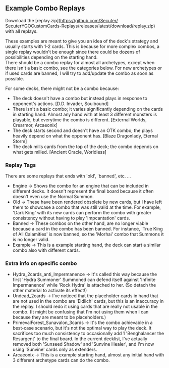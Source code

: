 ## Example Combo Replays

Download the [replay.zip](https://github.com/Secuter/ SecuterYGOCustomCards-Replays/releases/latest/download/replay.zip) with all replays.

These examples are meant to give you an idea of the deck's strategy and usually starts with 1-2 cards. This is because for more complex combos, a single replay wouldn't be enough since there could be dozens of possibilities depending on the starting hand.<br>
There should be a combo replay for almost all archetypes, except when there isn't a basic combo, see the categories below.
For new archetypes or if used cards are banned, I will try to add/update the combo as soon as possible.
 
For some decks, there might not be a combo because:
* The deck doesn't have a combo but instead plays in response to opponent's actions. [D.D. Invader, Soulbound]
* There isn't a basic combo; it varies significantly depending on the cards in starting hand. Almost any hand with at least 3 different monsters is playable, but everytime the combo is different. [External Worlds, Crearmor, Arcaeonix]
* The deck starts second and doesn't have an OTK combo; the plays heavily depend on what the opponent has. [Blaze Dragonlady, Eternal Storm]
* The deck mills cards from the top of the deck; the combo depends on what gets milled. [Ancient Oracle, Worldless]

### Replay Tags

There are some replays that ends with 'old', 'banned', etc. ...

* Engine -> Shows the combo for an engine that can be included in different decks. It doesn't represent the final board because it often doesn't even use the Normal Summon.
* Old -> These have been rendered obsolete by new cards, but I have left them to showcase a combo that was still valid at the time. For example, 'Dark King' with its new cards can perform the combo with greater consistency without having to play 'Impcantation' cards.
* Banned -> These combos on the other hand, are no longer viable because a card in the combo has been banned. For instance, 'True King of All Calamities' is now banned, so the 'Morhai' combo that Summons it is no longer valid.
* Example -> This is a example starting hand, the deck can start a similar combo also with different cards.

### Extra info on specific combo

* Hydra_2cards_anti_Impermanence -> It's called this way because the first 'Hydra Summoner' Summoned can defend itself against 'Infinite Impermanence' while 'Rock Hydra' is attached to her. (So detach the other material to activate its effect!)
* Undead_2cards -> I've noticed that the placeholder cards in hand that are not used in the combo are 'Eldlich' cards, but this is an inaccuracy in the replay. I should redo it using cards that are really not usable in the combo. (It might be confusing that I'm not using them when I can because they are meant to be placeholders.)
* PrimevalForest_Sunavalon_3cards -> It's the combo achievable in a best-case scenario, but it's not the optimal way to play the deck. It sacrifices too much consistency to occasionally add 1 'Benghalancer the Resurgent' to the final board. In the current decklist, I've actually removed both 'Sunseed Shadow' and 'Sunvine Healer', and I'm now using 'Sunvine' cards only as extenders.
* Arcaeonix -> This is a example starting hand, almost any initial hand with 3 different archetype cards can do the combo.
